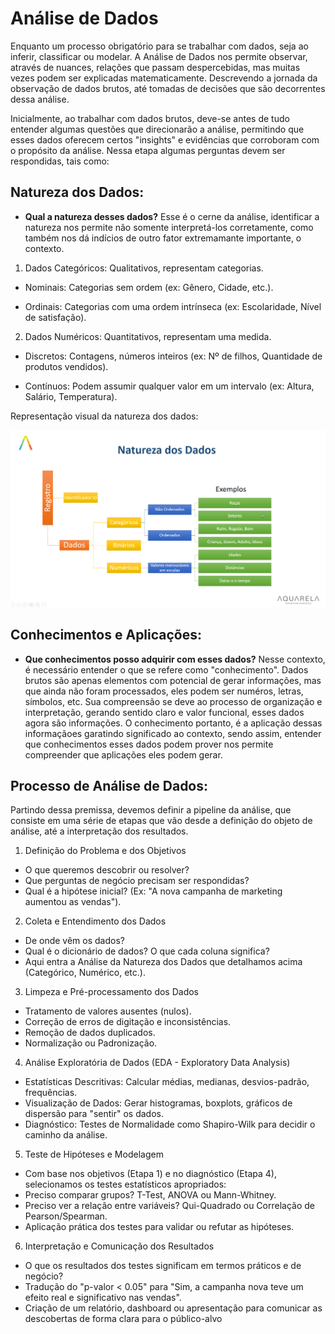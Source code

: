# Análise de Dados
Enquanto um processo obrigatório para se trabalhar com dados, seja ao inferir, classificar ou modelar. A Análise de Dados nos permite observar, através de nuances, relações que passam despercebidas, mas muitas vezes podem ser explicadas matematicamente. Descrevendo a jornada da observação de dados brutos, até tomadas de decisões que são decorrentes dessa análise.

Inicialmente, ao trabalhar com dados brutos, deve-se antes de tudo entender algumas questões que direcionarão a análise, permitindo que esses dados oferecem certos "insights" e evidências que corroboram com o propósito da análise. Nessa etapa algumas perguntas devem ser respondidas, tais como: 

## Natureza dos Dados: 

- **Qual a natureza desses dados?** Esse é o cerne da análise, identificar a natureza nos permite não somente interpretá-los corretamente, como também nos dá indícios de outro fator extremamante importante, o contexto. 

1. Dados Categóricos: Qualitativos, representam categorias.

* Nominais: Categorias sem ordem (ex: Gênero, Cidade, etc.).

* Ordinais: Categorias com uma ordem intrínseca (ex: Escolaridade, Nível de satisfação).

2. Dados Numéricos: Quantitativos, representam uma medida.

* Discretos: Contagens, números inteiros (ex: Nº de filhos, Quantidade de produtos vendidos).

* Contínuos: Podem assumir qualquer valor em um intervalo (ex: Altura, Salário, Temperatura).

Representação visual da natureza dos dados:

![Natureza dos Dados](https://github.com/igorlix/Documentacao-Analise_de_Dados/blob/49ef6aba5c8c889c2e50bb71a6d25a210163dd2d/Imagens/O-ge%CC%82nesis-das-ana%CC%81lises-de-dados-%E2%80%93-Entenda-a-Natureza-dos-Seus-Dados_0.png)

## Conhecimentos e Aplicações:

- **Que conhecimentos posso adquirir com esses dados?** Nesse contexto, é necessário entender o que se refere como "conhecimento". Dados brutos são apenas elementos com potencial de gerar informações, mas que ainda não foram processados, eles podem ser numéros, letras, símbolos, etc. Sua compreensão se deve ao processo de organização e interpretação, gerando sentido claro e valor funcional, esses dados agora são informações. O conhecimento portanto, é a aplicação dessas informaçãoes garatindo significado ao contexto, sendo assim, entender que conhecimentos esses dados podem prover nos permite compreender que aplicações eles podem gerar. 


## Processo de Análise de Dados:
Partindo dessa premissa, devemos definir a pipeline da análise, que consiste em uma série de etapas que vão desde a definição do objeto de análise, até a interpretação dos resultados.  

1. Definição do Problema e dos Objetivos
* O que queremos descobrir ou resolver? 
* Que perguntas de negócio precisam ser respondidas?
* Qual é a hipótese inicial? (Ex: "A nova campanha de marketing aumentou as vendas").

2. Coleta e Entendimento dos Dados
* De onde vêm os dados? 
* Qual é o dicionário de dados? O que cada coluna significa?
* Aqui entra a Análise da Natureza dos Dados que detalhamos acima (Categórico, Numérico, etc.).

3. Limpeza e Pré-processamento dos Dados
* Tratamento de valores ausentes (nulos).
* Correção de erros de digitação e inconsistências.
* Remoção de dados duplicados.
* Normalização ou Padronização.

4. Análise Exploratória de Dados (EDA - Exploratory Data Analysis)
* Estatísticas Descritivas: Calcular médias, medianas, desvios-padrão, frequências.
* Visualização de Dados: Gerar histogramas, boxplots, gráficos de dispersão para "sentir" os dados.
* Diagnóstico: Testes de Normalidade como Shapiro-Wilk para decidir o caminho da análise.

5. Teste de Hipóteses e Modelagem 
* Com base nos objetivos (Etapa 1) e no diagnóstico (Etapa 4), selecionamos os testes estatísticos apropriados:
* Preciso comparar grupos? T-Test, ANOVA ou Mann-Whitney.
* Preciso ver a relação entre variáveis? Qui-Quadrado ou Correlação de Pearson/Spearman.
* Aplicação prática dos testes para validar ou refutar as hipóteses.

6. Interpretação e Comunicação dos Resultados
* O que os resultados dos testes significam em termos práticos e de negócio? 
* Tradução do "p-valor < 0.05" para "Sim, a campanha nova teve um efeito real e significativo nas vendas".
* Criação de um relatório, dashboard ou apresentação para comunicar as descobertas de forma clara para o público-alvo

